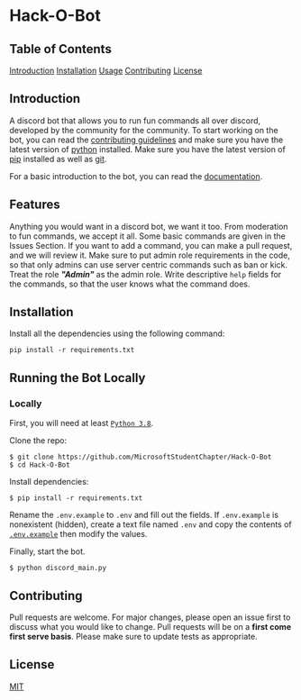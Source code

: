 # Hack-O-Bot

## Table of Contents
[Introduction](#introduction)
[Installation](#installation)
[Usage](#usage)
[Contributing](#contributing)
[License](#license)

## Introduction

A discord bot that allows you to run fun commands all over discord, developed by the community for the community. To start working on the bot, you can read the [contributing guidelines](CONTRIBUTING.md) and make sure you have the latest version of [python](https://www.python.org/downloads/) installed. Make sure you have the latest version of [pip](https://pip.pypa.io/en/stable/installing/) installed as well as [git](https://git-scm.com/downloads).

For a basic introduction to the bot, you can read the [documentation](https://docs.google.com/document/d/1yKRCiG7FwYWyilc83dqd7OHISWuNf11sbqdXeq2wuEk/edit?usp=sharing).
## Features
Anything you would want in a discord bot, we want it too. From moderation to fun commands, we accept it all. Some basic commands are given in the Issues Section. If you want to add a command, you can make a pull request, and we will review it.
Make sure to put admin role requirements in the code, so that only admins can use server centric commands such as ban or kick. Treat the role **_"Admin"_** as the admin role.
Write descriptive `help` fields for the commands, so that the user knows what the command does.
## Installation
Install all the dependencies using the following command:
```console
pip install -r requirements.txt
```
## Running the Bot Locally
### Locally
First, you will need at least [`Python 3.8`](https://www.python.org/downloads/release/python-376/).

Clone the repo:

```console
$ git clone https://github.com/MicrosoftStudentChapter/Hack-O-Bot
$ cd Hack-O-Bot
```

Install dependencies:

```console
$ pip install -r requirements.txt
```
Rename the `.env.example` to `.env` and fill out the fields. If `.env.example` is nonexistent (hidden), create a text file named `.env` and copy the contents of [`.env.example`](https://raw.githubusercontent.com/kyb3r/modmail/master/.env.example) then modify the values.

Finally, start the bot.

```console
$ python discord_main.py
```
## Contributing
Pull requests are welcome. For major changes, please open an issue first to discuss what you would like to change.
Pull requests will be on a **first come first serve basis**. Please make sure to update tests as appropriate.

## License
[MIT](https://choosealicense.com/licenses/mit/)